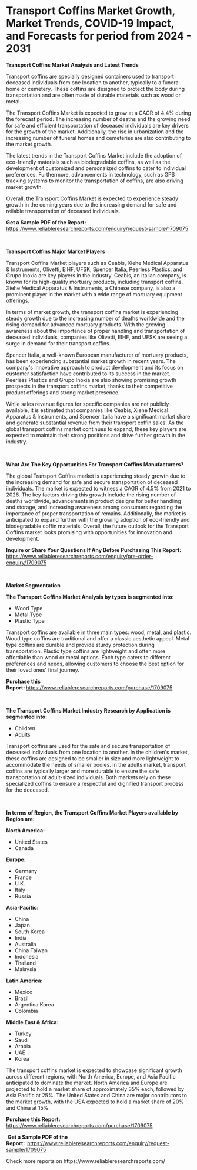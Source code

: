 <p><h1>Transport Coffins Market Growth, Market Trends, COVID-19 Impact, and Forecasts for period from 2024 - 2031</h1></p><p><strong>Transport Coffins Market Analysis and Latest Trends</strong></p>
<p><p>Transport coffins are specially designed containers used to transport deceased individuals from one location to another, typically to a funeral home or cemetery. These coffins are designed to protect the body during transportation and are often made of durable materials such as wood or metal.</p><p>The Transport Coffins Market is expected to grow at a CAGR of 4.4% during the forecast period. The increasing number of deaths and the growing need for safe and efficient transportation of deceased individuals are key drivers for the growth of the market. Additionally, the rise in urbanization and the increasing number of funeral homes and cemeteries are also contributing to the market growth.</p><p>The latest trends in the Transport Coffins Market include the adoption of eco-friendly materials such as biodegradable coffins, as well as the development of customized and personalized coffins to cater to individual preferences. Furthermore, advancements in technology, such as GPS tracking systems to monitor the transportation of coffins, are also driving market growth.</p><p>Overall, the Transport Coffins Market is expected to experience steady growth in the coming years due to the increasing demand for safe and reliable transportation of deceased individuals.</p></p>
<p><strong>Get a Sample PDF of the Report:&nbsp;</strong> <a href="https://www.reliableresearchreports.com/enquiry/request-sample/1709075">https://www.reliableresearchreports.com/enquiry/request-sample/1709075</a></p>
<p>&nbsp;</p>
<p><strong>Transport Coffins Major Market Players</strong></p>
<p><p>Transport Coffins Market players such as Ceabis, Xiehe Medical Apparatus & Instruments, Olivetti, EIHF, UFSK, Spencer Italia, Peerless Plastics, and Grupo Inoxia are key players in the industry. Ceabis, an Italian company, is known for its high-quality mortuary products, including transport coffins. Xiehe Medical Apparatus & Instruments, a Chinese company, is also a prominent player in the market with a wide range of mortuary equipment offerings.</p><p>In terms of market growth, the transport coffins market is experiencing steady growth due to the increasing number of deaths worldwide and the rising demand for advanced mortuary products. With the growing awareness about the importance of proper handling and transportation of deceased individuals, companies like Olivetti, EIHF, and UFSK are seeing a surge in demand for their transport coffins.</p><p>Spencer Italia, a well-known European manufacturer of mortuary products, has been experiencing substantial market growth in recent years. The company's innovative approach to product development and its focus on customer satisfaction have contributed to its success in the market. Peerless Plastics and Grupo Inoxia are also showing promising growth prospects in the transport coffins market, thanks to their competitive product offerings and strong market presence.</p><p>While sales revenue figures for specific companies are not publicly available, it is estimated that companies like Ceabis, Xiehe Medical Apparatus & Instruments, and Spencer Italia have a significant market share and generate substantial revenue from their transport coffin sales. As the global transport coffins market continues to expand, these key players are expected to maintain their strong positions and drive further growth in the industry.</p></p>
<p>&nbsp;</p>
<p><strong>What Are The Key Opportunities For Transport Coffins Manufacturers?</strong></p>
<p><p>The global Transport Coffins market is experiencing steady growth due to the increasing demand for safe and secure transportation of deceased individuals. The market is expected to witness a CAGR of 4.5% from 2021 to 2026. The key factors driving this growth include the rising number of deaths worldwide, advancements in product designs for better handling and storage, and increasing awareness among consumers regarding the importance of proper transportation of remains. Additionally, the market is anticipated to expand further with the growing adoption of eco-friendly and biodegradable coffin materials. Overall, the future outlook for the Transport Coffins market looks promising with opportunities for innovation and development.</p></p>
<p><strong>Inquire or Share Your Questions If Any Before Purchasing This Report:</strong> <a href="https://www.reliableresearchreports.com/enquiry/pre-order-enquiry/1709075">https://www.reliableresearchreports.com/enquiry/pre-order-enquiry/1709075</a></p>
<p>&nbsp;</p>
<p><strong>Market Segmentation</strong></p>
<p><strong>The Transport Coffins Market Analysis by types is segmented into:</strong></p>
<p><ul><li>Wood Type</li><li>Metal Type</li><li>Plastic Type</li></ul></p>
<p><p>Transport coffins are available in three main types: wood, metal, and plastic. Wood type coffins are traditional and offer a classic aesthetic appeal. Metal type coffins are durable and provide sturdy protection during transportation. Plastic type coffins are lightweight and often more affordable than wood or metal options. Each type caters to different preferences and needs, allowing customers to choose the best option for their loved ones' final journey.</p></p>
<p><strong>Purchase this Report:&nbsp;</strong><a href="https://www.reliableresearchreports.com/purchase/1709075">https://www.reliableresearchreports.com/purchase/1709075</a></p>
<p>&nbsp;</p>
<p><strong>The Transport Coffins Market Industry Research by Application is segmented into:</strong></p>
<p><ul><li>Children</li><li>Adults</li></ul></p>
<p><p>Transport coffins are used for the safe and secure transportation of deceased individuals from one location to another. In the children's market, these coffins are designed to be smaller in size and more lightweight to accommodate the needs of smaller bodies. In the adults market, transport coffins are typically larger and more durable to ensure the safe transportation of adult-sized individuals. Both markets rely on these specialized coffins to ensure a respectful and dignified transport process for the deceased.</p></p>
<p>&nbsp;</p>
<p><strong>In terms of Region, the Transport Coffins Market Players available by Region are:</strong></p>
<p>
    <p> <strong> North America: </strong>
        <ul>
            <li>United States</li>
            <li>Canada</li>
        </ul>
        </p> 
    <p> <strong> Europe: </strong>
        <ul>
            <li>Germany</li>
            <li>France</li>
            <li>U.K.</li>
            <li>Italy</li>
            <li>Russia</li>
        </ul>
        </p> 
    <p> <strong> Asia-Pacific: </strong>
        <ul>
            <li>China</li>
            <li>Japan</li>
            <li>South Korea</li>
            <li>India</li>
            <li>Australia</li>
            <li>China Taiwan</li>
            <li>Indonesia</li>
            <li>Thailand</li>
            <li>Malaysia</li>
        </ul>
        </p> 
    <p> <strong> Latin America: </strong>
        <ul>
            <li>Mexico</li>
            <li>Brazil</li>
            <li>Argentina Korea</li>
            <li>Colombia</li>
        </ul>
        </p> 
    <p> <strong> Middle East & Africa: </strong>
        <ul>
            <li>Turkey</li>
            <li>Saudi</li>
            <li>Arabia</li>
            <li>UAE</li>
            <li>Korea</li>
        </ul>
    </p>
    </p>
<p><p>The transport coffins market is expected to showcase significant growth across different regions, with North America, Europe, and Asia Pacific anticipated to dominate the market. North America and Europe are projected to hold a market share of approximately 35% each, followed by Asia Pacific at 25%. The United States and China are major contributors to the market growth, with the USA expected to hold a market share of 20% and China at 15%.</p></p>
<p><strong>Purchase this Report: </strong><a href="https://www.reliableresearchreports.com/purchase/1709075">https://www.reliableresearchreports.com/purchase/1709075</a></p>
<p>&nbsp;<strong>Get a Sample PDF of the Report:&nbsp;&nbsp;</strong><a href="https://www.reliableresearchreports.com/enquiry/request-sample/1709075">https://www.reliableresearchreports.com/enquiry/request-sample/1709075</a></p>
<p><strong></strong></p>
<p>Check more reports on https://www.reliableresearchreports.com/</p>